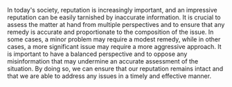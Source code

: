 



In today's society, reputation is increasingly important, and an impressive reputation can be easily tarnished by inaccurate information. It is crucial to assess the matter at hand from multiple perspectives and to ensure that any remedy is accurate and proportionate to the composition of the issue. In some cases, a minor problem may require a modest remedy, while in other cases, a more significant issue may require a more aggressive approach. It is important to have a balanced perspective and to oppose any misinformation that may undermine an accurate assessment of the situation. By doing so, we can ensure that our reputation remains intact and that we are able to address any issues in a timely and effective manner.